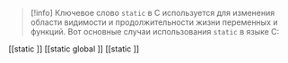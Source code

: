 > [!info]
> Ключевое слово `static` в C используется для изменения области видимости и продолжительности жизни переменных и функций. Вот основные случаи использования `static` в языке C:

[[static <value>]]
[[static global <value>]]
[[static <func>]]